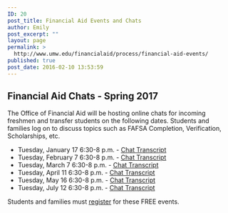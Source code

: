 ```yaml
---
ID: 20
post_title: Financial Aid Events and Chats
author: Emily
post_excerpt: ""
layout: page
permalink: >
  http://www.umw.edu/financialaid/process/financial-aid-events/
published: true
post_date: 2016-02-10 13:53:59
---
```

<h2></h2>
<h2>Financial Aid Chats - Spring 2017</h2>
The Office of Financial Aid will be hosting online chats for incoming freshmen and transfer students on the following dates. Students and families log on to discuss topics such as FAFSA Completion, Verification, Scholarships, etc.
<ul>
 	<li>Tuesday, January 17 6:30-8 p.m. - <a href="http://www.umw.edu/financialaid/wp-content/uploads/sites/31/2017/02/Financial-Aid-Chat-January-17_2017.docx">Chat Transcript</a></li>
 	<li>Tuesday, February 7 6:30-8 p.m. - <a href="http://www.umw.edu/financialaid/wp-content/uploads/sites/31/2016/02/Financial-Aid-Chat-2-7-17.docx">Chat Transcript</a></li>
 	<li>Tuesday, March 7 6:30-8 p.m. - <a href="http://www.umw.edu/financialaid/wp-content/uploads/sites/31/2016/02/Financial-Aid-Chat-03-07-17.docx">Chat Transcript</a></li>
 	<li>Tuesday, April 11 6:30-8 p.m. - <a href="http://www.umw.edu/financialaid/wp-content/uploads/sites/31/2016/02/Chat-Transcript-04-11.docx">Chat Transcript</a></li>
 	<li>Tuesday, May 16 6:30-8 p.m. - <a href="http://www.umw.edu/financialaid/wp-content/uploads/sites/31/2016/02/FinaidChat5-16-17.docx">Chat Transcript</a></li>
 	<li>Tuesday, July 12 6:30-8 p.m. - <a href="http://www.umw.edu/financialaid/wp-content/uploads/sites/31/2016/02/JulyChitChat.pdf">Chat Transcript</a></li>
</ul>
Students and families must <a href="https://umw.askadmissions.net/emtinterestpage.aspx?ip=chatreg">register</a> for these FREE events.